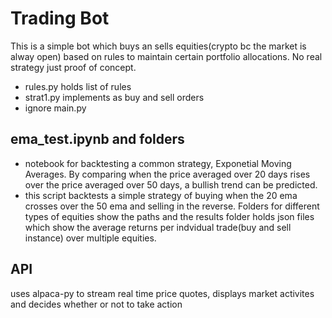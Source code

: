 # Trading Bot
This is a simple bot which buys an sells equities(crypto bc the market is alway open) based on rules to maintain certain portfolio allocations.
No real strategy just proof of concept.  
- rules.py holds list of rules  
- strat1.py implements as buy and sell orders  
- ignore main.py

## ema_test.ipynb and folders
- notebook for backtesting a common strategy, Exponetial Moving Averages. By comparing when the price averaged over 20 days rises over the price averaged over 50 days, a bullish trend can be predicted.
- this script backtests a simple strategy of buying when the 20 ema crosses over the 50 ema and selling in the reverse. Folders for different types of equities show the paths and the results folder holds json files which show the average returns per indvidual trade(buy and sell instance) over multiple equities.

## API
uses alpaca-py to stream real time price quotes, displays market activites and decides whether or not to take action
